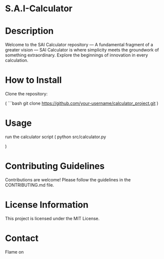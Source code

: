 # S.A.I-Calculator

# Description
Welcome to the SAI Calculator repository — A fundamental fragment of a greater vision — SAI Calculator is where simplicity meets the groundwork of something extraordinary. Explore the beginnings of innovation in every calculation.

# How to Install

Clone the repository:

( ```bash
git clone https://github.com/your-username/calculator_project.git )

# Usage

run the calculator script
(
    python src/calculator.py

)


# Contributing Guidelines

Contributions are welcome! Please follow the guidelines in the CONTRIBUTING.md file.

# License Information

This project is licensed under the MIT License.

# Contact

Flame on